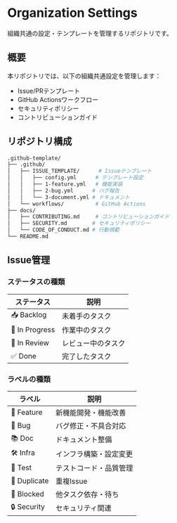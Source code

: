 # Organization Settings

組織共通の設定・テンプレートを管理するリポジトリです。

## 概要

本リポジトリでは、以下の組織共通設定を管理します：

- Issue/PRテンプレート
- GitHub Actionsワークフロー
- セキュリティポリシー
- コントリビューションガイド

## リポジトリ構成

```bash
.github-template/
├── .github/
│   ├── ISSUE_TEMPLATE/      # Issueテンプレート
│   │   ├── config.yml      # テンプレート設定
│   │   ├── 1-feature.yml   # 機能実装
│   │   ├── 2-bug.yml      # バグ報告
│   │   └── 3-document.yml # ドキュメント
│   └── workflows/          # GitHub Actions
├── docs/
│   ├── CONTRIBUTING.md     # コントリビューションガイド
│   ├── SECURITY.md        # セキュリティポリシー
│   └── CODE_OF_CONDUCT.md # 行動規範
└── README.md
```

## Issue管理

### ステータスの種類

| ステータス | 説明 |
|-----------|------|
| 📥 Backlog | 未着手のタスク |
| 🏃 In Progress | 作業中のタスク |
| 👀 In Review | レビュー中のタスク |
| ✅ Done | 完了したタスク |

### ラベルの種類

| ラベル | 説明 |
|--------|------|
| 🚀 Feature | 新機能開発・機能改善 |
| 🐛 Bug | バグ修正・不具合対応 |
| 📚 Doc | ドキュメント整備 |
| 🛠️ Infra | インフラ構築・設定変更 |
| 🧪 Test | テストコード・品質管理 |
| 🔄 Duplicate | 重複Issue |
| 🚫 Blocked | 他タスク依存・待ち |
| 🔒 Security | セキュリティ関連 |
